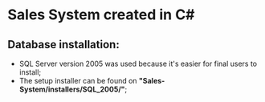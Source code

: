 # Sales System created in C#

## Database installation:
- SQL Server version 2005 was used because it's easier for final users to install;
- The setup installer can be found on <b>"Sales-System/installers/SQL_2005/"</b>;
